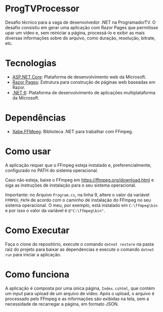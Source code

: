 # ProgTVProcessor

Desafio técnico para a vaga de desenvolvedor .NET na ProgramadorTV. O desafio consistiu em gerar uma aplicação com Razor Pages que permitisse upar um vídeo e, sem reiniciar a página, processá-lo e exibir as mais diversas informações sobre do arquivo, como duração, resolução, bitrate, etc.

# Tecnologias

- [ASP.NET Core](https://learn.microsoft.com/pt-br/aspnet/core/?view=aspnetcore-7.0): Plataforma de desenvolvimento web da Microsoft.
- [Razor Pages](https://learn.microsoft.com/pt-br/aspnet/core/razor-pages/?view=aspnetcore-7.0&tabs=visual-studio): Estrutura para construção de páginas web baseadas em Razor.
- [.NET 6](https://learn.microsoft.com/pt-br/dotnet/core/whats-new/dotnet-6): Plataforma de desenvolvimento de aplicações multiplataforma da Microsoft.

# Dependências

- [Xabe.FFMpeg](https://github.com/tomaszzmuda/Xabe.FFMpeg): Biblioteca .NET para trabalhar com FFmpeg.

# Como usar

A aplicação requer que o FFmpeg esteja instalado e, preferencialmente, configurado no PATH do sistema operacional.

Caso não esteja, baixe o FFmpeg em https://ffmpeg.org/download.html e siga as instruções de instalação para o seu sistema operacional.

Importante: no Arquivo `Program.cs`, na linha 9, altere o valor da variável `FFMPEG_PATH` de acordo com o caminho de instalação do FFmpeg no seu sistema operacional. O meu, por exemplo, está instalado em `C:\ffmpeg\bin` e por isso o valor da variável é `@"C:\ffmpeg\bin"`.

# Como Executar

Faça o clone do repositório, execute o comando `dotnet restore` na pasta raiz do projeto para baixar as dependencias e execute o comando `dotnet run` para iniciar a aplicação.

# Como funciona

A aplicação é composta por uma única página, `Index.cshtml`, que contém um input para upload de um arquivo de vídeo. Após o upload, o arquivo é processado pelo FFmpeg e as informações são exibidas na tela, sem a necessidade de recarregar a página, em formato JSON.
